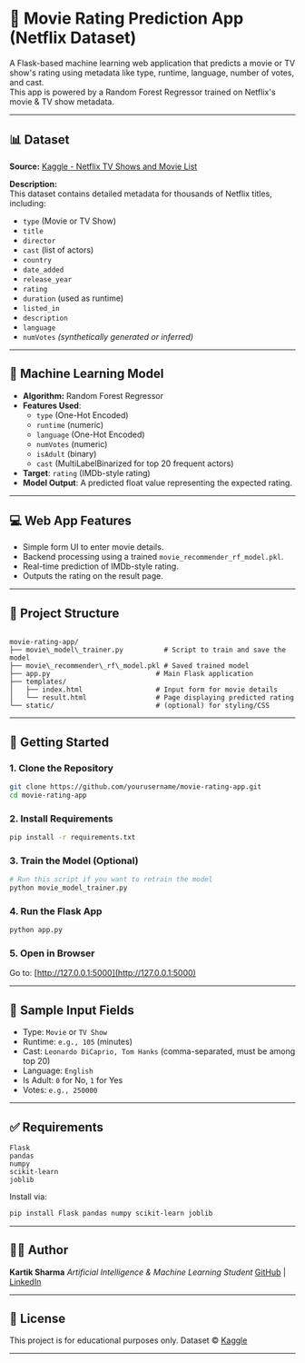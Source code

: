 # 🍿 Movie Rating Prediction App (Netflix Dataset)

A Flask-based machine learning web application that predicts a movie or TV show's rating using metadata like type, runtime, language, number of votes, and cast.  
This app is powered by a Random Forest Regressor trained on Netflix's movie & TV show metadata.

---

## 📊 Dataset

**Source:** [Kaggle - Netflix TV Shows and Movie List](https://www.kaggle.com/datasets/snehaanbhawal/netflix-tv-shows-and-movie-list)

**Description:**  
This dataset contains detailed metadata for thousands of Netflix titles, including:

- `type` (Movie or TV Show)
- `title`
- `director`
- `cast` (list of actors)
- `country`
- `date_added`
- `release_year`
- `rating`
- `duration` (used as runtime)
- `listed_in`
- `description`
- `language`
- `numVotes` *(synthetically generated or inferred)*

---

## 🧠 Machine Learning Model

- **Algorithm:** Random Forest Regressor
- **Features Used**:
  - `type` (One-Hot Encoded)
  - `runtime` (numeric)
  - `language` (One-Hot Encoded)
  - `numVotes` (numeric)
  - `isAdult` (binary)
  - `cast` (MultiLabelBinarized for top 20 frequent actors)
- **Target**: `rating` (IMDb-style rating)
- **Model Output**: A predicted float value representing the expected rating.

---

## 💻 Web App Features

- Simple form UI to enter movie details.
- Backend processing using a trained `movie_recommender_rf_model.pkl`.
- Real-time prediction of IMDb-style rating.
- Outputs the rating on the result page.

---

## 📁 Project Structure

```

movie-rating-app/
├── movie\_model\_trainer.py          # Script to train and save the model
├── movie\_recommender\_rf\_model.pkl # Saved trained model
├── app.py                          # Main Flask application
├── templates/
│   ├── index.html                  # Input form for movie details
│   └── result.html                 # Page displaying predicted rating
└── static/                         # (optional) for styling/CSS

````

---

## 🚀 Getting Started

### 1. Clone the Repository

```bash
git clone https://github.com/yourusername/movie-rating-app.git
cd movie-rating-app
````

### 2. Install Requirements

```bash
pip install -r requirements.txt
```

### 3. Train the Model (Optional)

```python
# Run this script if you want to retrain the model
python movie_model_trainer.py
```

### 4. Run the Flask App

```bash
python app.py
```

### 5. Open in Browser

Go to: [http://127.0.0.1:5000](http://127.0.0.1:5000)

---

## 🧾 Sample Input Fields

* Type: `Movie` or `TV Show`
* Runtime: `e.g., 105` (minutes)
* Cast: `Leonardo DiCaprio, Tom Hanks` (comma-separated, must be among top 20)
* Language: `English`
* Is Adult: `0` for No, `1` for Yes
* Votes: `e.g., 250000`

---

## ✅ Requirements

```
Flask
pandas
numpy
scikit-learn
joblib
```

Install via:

```bash
pip install Flask pandas numpy scikit-learn joblib
```

---

## 🙋‍♂️ Author

**Kartik Sharma**
*Artificial Intelligence & Machine Learning Student*
[GitHub](https://github.com/kartik10sharma) | [LinkedIn](https://www.linkedin.com/in/kartik-10sharma/)

---

## 📄 License

This project is for educational purposes only.
Dataset © [Kaggle](https://www.kaggle.com/datasets/snehaanbhawal/netflix-tv-shows-and-movie-list)

---




